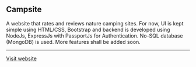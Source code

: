 <h2>Campsite </h2>
<p>
A website that rates and reviews nature camping sites. For now, UI is kept simple using HTML/CSS, Bootstrap and backend is developed using NodeJs, ExpressJs with PassportJs for Authentication. No-SQL database (MongoDB) is used. More features shall be added soon.
</p>
<hr>
<a href = "https://campsiteapp.herokuapp.com/" target ="_blank">Visit website</a>
